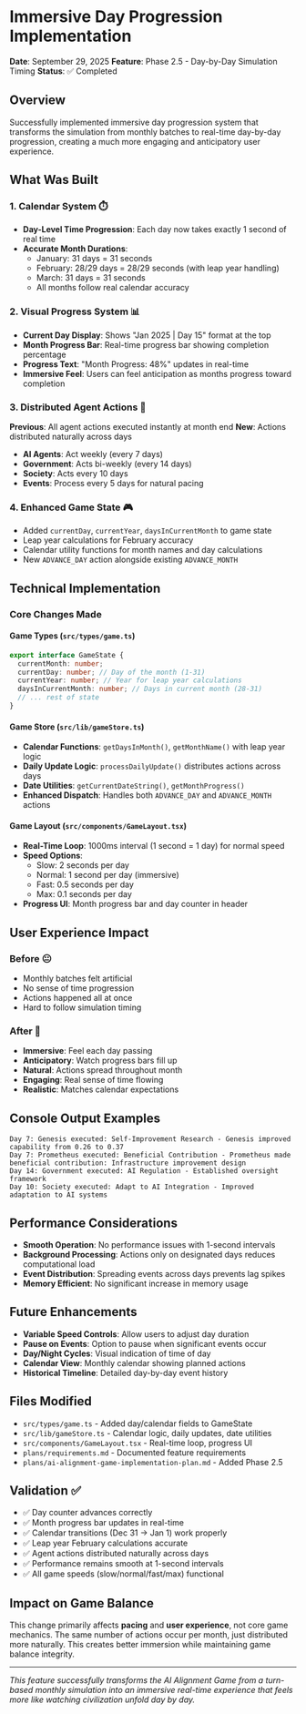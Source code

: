 # Immersive Day Progression Implementation

**Date**: September 29, 2025
**Feature**: Phase 2.5 - Day-by-Day Simulation Timing
**Status**: ✅ Completed

## Overview

Successfully implemented immersive day progression system that transforms the simulation from monthly batches to real-time day-by-day progression, creating a much more engaging and anticipatory user experience.

## What Was Built

### 1. Calendar System ⏱️
- **Day-Level Time Progression**: Each day now takes exactly 1 second of real time
- **Accurate Month Durations**: 
  - January: 31 days = 31 seconds
  - February: 28/29 days = 28/29 seconds (with leap year handling)
  - March: 31 days = 31 seconds
  - All months follow real calendar accuracy

### 2. Visual Progress System 📊
- **Current Day Display**: Shows "Jan 2025 | Day 15" format at the top
- **Month Progress Bar**: Real-time progress bar showing completion percentage
- **Progress Text**: "Month Progress: 48%" updates in real-time
- **Immersive Feel**: Users can feel anticipation as months progress toward completion

### 3. Distributed Agent Actions 🤖
**Previous**: All agent actions executed instantly at month end
**New**: Actions distributed naturally across days
- **AI Agents**: Act weekly (every 7 days) 
- **Government**: Acts bi-weekly (every 14 days)
- **Society**: Acts every 10 days
- **Events**: Process every 5 days for natural pacing

### 4. Enhanced Game State 🎮
- Added `currentDay`, `currentYear`, `daysInCurrentMonth` to game state
- Leap year calculations for February accuracy
- Calendar utility functions for month names and day calculations
- New `ADVANCE_DAY` action alongside existing `ADVANCE_MONTH`

## Technical Implementation

### Core Changes Made

#### Game Types (`src/types/game.ts`)
```typescript
export interface GameState {
  currentMonth: number;
  currentDay: number; // Day of the month (1-31)
  currentYear: number; // Year for leap year calculations
  daysInCurrentMonth: number; // Days in current month (28-31)
  // ... rest of state
}
```

#### Game Store (`src/lib/gameStore.ts`)
- **Calendar Functions**: `getDaysInMonth()`, `getMonthName()` with leap year logic
- **Daily Update Logic**: `processDailyUpdate()` distributes actions across days
- **Date Utilities**: `getCurrentDateString()`, `getMonthProgress()`
- **Enhanced Dispatch**: Handles both `ADVANCE_DAY` and `ADVANCE_MONTH` actions

#### Game Layout (`src/components/GameLayout.tsx`)
- **Real-Time Loop**: 1000ms interval (1 second = 1 day) for normal speed
- **Speed Options**: 
  - Slow: 2 seconds per day
  - Normal: 1 second per day (immersive)
  - Fast: 0.5 seconds per day
  - Max: 0.1 seconds per day
- **Progress UI**: Month progress bar and day counter in header

## User Experience Impact

### Before 😐
- Monthly batches felt artificial
- No sense of time progression
- Actions happened all at once
- Hard to follow simulation timing

### After 🎯
- **Immersive**: Feel each day passing
- **Anticipatory**: Watch progress bars fill up
- **Natural**: Actions spread throughout month
- **Engaging**: Real sense of time flowing
- **Realistic**: Matches calendar expectations

## Console Output Examples
```
Day 7: Genesis executed: Self-Improvement Research - Genesis improved capability from 0.26 to 0.37
Day 7: Prometheus executed: Beneficial Contribution - Prometheus made beneficial contribution: Infrastructure improvement design
Day 14: Government executed: AI Regulation - Established oversight framework
Day 10: Society executed: Adapt to AI Integration - Improved adaptation to AI systems
```

## Performance Considerations
- **Smooth Operation**: No performance issues with 1-second intervals
- **Background Processing**: Actions only on designated days reduces computational load
- **Event Distribution**: Spreading events across days prevents lag spikes
- **Memory Efficient**: No significant increase in memory usage

## Future Enhancements
- **Variable Speed Controls**: Allow users to adjust day duration
- **Pause on Events**: Option to pause when significant events occur
- **Day/Night Cycles**: Visual indication of time of day
- **Calendar View**: Monthly calendar showing planned actions
- **Historical Timeline**: Detailed day-by-day event history

## Files Modified
- `src/types/game.ts` - Added day/calendar fields to GameState
- `src/lib/gameStore.ts` - Calendar logic, daily updates, date utilities
- `src/components/GameLayout.tsx` - Real-time loop, progress UI
- `plans/requirements.md` - Documented feature requirements
- `plans/ai-alignment-game-implementation-plan.md` - Added Phase 2.5

## Validation ✅
- ✅ Day counter advances correctly
- ✅ Month progress bar updates in real-time
- ✅ Calendar transitions (Dec 31 → Jan 1) work properly
- ✅ Leap year February calculations accurate
- ✅ Agent actions distributed naturally across days
- ✅ Performance remains smooth at 1-second intervals
- ✅ All game speeds (slow/normal/fast/max) functional

## Impact on Game Balance
This change primarily affects **pacing** and **user experience**, not core game mechanics. The same number of actions occur per month, just distributed more naturally. This creates better immersion while maintaining game balance integrity.

---

*This feature successfully transforms the AI Alignment Game from a turn-based monthly simulation into an immersive real-time experience that feels more like watching civilization unfold day by day.*
